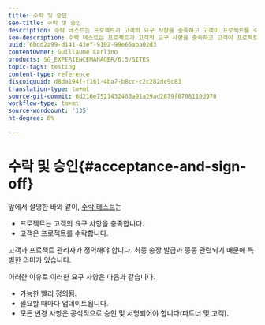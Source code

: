 ```yaml
---
title: 수락 및 승인
seo-title: 수락 및 승인
description: 수락 테스트는 프로젝트가 고객의 요구 사항을 충족하고 고객이 프로젝트를 수락하는지 확인하는 데 사용되는 특별 테스트 카테고리입니다
seo-description: 수락 테스트는 프로젝트가 고객의 요구 사항을 충족하고 고객이 프로젝트를 수락하는지 확인하는 데 사용되는 특별 테스트 카테고리입니다
uuid: 6bdd2a99-d141-43ef-9102-99e65aba02d3
contentOwner: Guillaume Carlino
products: SG_EXPERIENCEMANAGER/6.5/SITES
topic-tags: testing
content-type: reference
discoiquuid: d8da194f-f161-4ba7-b8cc-c2c282dc9c83
translation-type: tm+mt
source-git-commit: 6d216e7521432468a01a29ad2879f8708110d970
workflow-type: tm+mt
source-wordcount: '135'
ht-degree: 6%

---
```



# 수락 및 승인{#acceptance-and-sign-off}

앞에서 설명한 바와 같이, [수락 테스트](/help/sites-developing/planning.md)는

* 프로젝트는 고객의 요구 사항을 충족합니다.
* 고객은 프로젝트를 수락합니다.

고객과 프로젝트 관리자가 정의해야 합니다. 최종 송장 발급과 종종 관련되기 때문에 특별한 의미가 있습니다.

이러한 이유로 이러한 요구 사항은 다음과 같습니다.

* 가능한 빨리 정의됨.
* 필요할 때마다 업데이트됩니다.
* 모든 변경 사항은 공식적으로 승인 및 서명되어야 합니다(파트너 및 고객).

